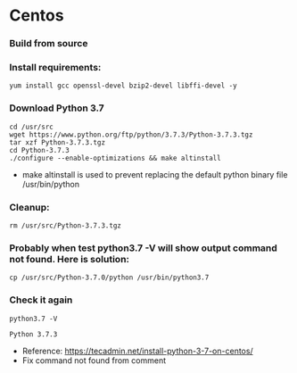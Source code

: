 # Centos
### Build from source

### Install requirements:
```
yum install gcc openssl-devel bzip2-devel libffi-devel -y
```

### Download Python 3.7
```
cd /usr/src
wget https://www.python.org/ftp/python/3.7.3/Python-3.7.3.tgz
tar xzf Python-3.7.3.tgz
cd Python-3.7.3
./configure --enable-optimizations && make altinstall
```

- make altinstall is used to prevent replacing the default python binary file /usr/bin/python

### Cleanup: 
```
rm /usr/src/Python-3.7.3.tgz
```

### Probably when test python3.7 -V will show output command not found. Here is solution:
```
cp /usr/src/Python-3.7.0/python /usr/bin/python3.7
```
### Check it again
```
python3.7 -V

Python 3.7.3
```

- Reference: https://tecadmin.net/install-python-3-7-on-centos/ 
- Fix command not found from comment
